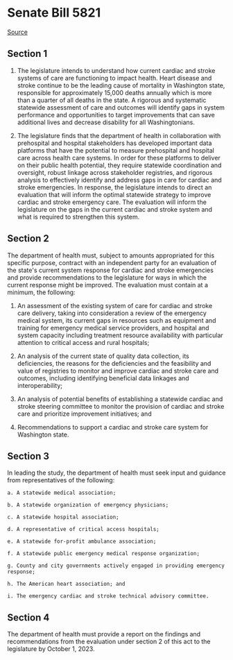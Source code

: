 # Senate Bill 5821

[Source](http://lawfilesext.leg.wa.gov/biennium/2021-22/Pdf/Bills/Senate%20Bills/5821.pdf)
## Section 1
1. The legislature intends to understand how current cardiac and stroke systems of care are functioning to impact health. Heart disease and stroke continue to be the leading cause of mortality in Washington state, responsible for approximately 15,000 deaths annually which is more than a quarter of all deaths in the state. A rigorous and systematic statewide assessment of care and outcomes will identify gaps in system performance and opportunities to target improvements that can save additional lives and decrease disability for all Washingtonians.

2. The legislature finds that the department of health in collaboration with prehospital and hospital stakeholders has developed important data platforms that have the potential to measure prehospital and hospital care across health care systems. In order for these platforms to deliver on their public health potential, they require statewide coordination and oversight, robust linkage across stakeholder registries, and rigorous analysis to effectively identify and address gaps in care for cardiac and stroke emergencies. In response, the legislature intends to direct an evaluation that will inform the optimal statewide strategy to improve cardiac and stroke emergency care. The evaluation will inform the legislature on the gaps in the current cardiac and stroke system and what is required to strengthen this system.


## Section 2
The department of health must, subject to amounts appropriated for this specific purpose, contract with an independent party for an evaluation of the state's current system response for cardiac and stroke emergencies and provide recommendations to the legislature for ways in which the current response might be improved. The evaluation must contain at a minimum, the following:

1. An assessment of the existing system of care for cardiac and stroke care delivery, taking into consideration a review of the emergency medical system, its current gaps in resources such as equipment and training for emergency medical service providers, and hospital and system capacity including treatment resource availability with particular attention to critical access and rural hospitals;

2. An analysis of the current state of quality data collection, its deficiencies, the reasons for the deficiencies and the feasibility and value of registries to monitor and improve cardiac and stroke care and outcomes, including identifying beneficial data linkages and interoperability;

3. An analysis of potential benefits of establishing a statewide cardiac and stroke steering committee to monitor the provision of cardiac and stroke care and prioritize improvement initiatives; and

4. Recommendations to support a cardiac and stroke care system for Washington state.


## Section 3
In leading the study, the department of health must seek input and guidance from representatives of the following:

    a. A statewide medical association;

    b. A statewide organization of emergency physicians;

    c. A statewide hospital association;

    d. A representative of critical access hospitals;

    e. A statewide for-profit ambulance association;

    f. A statewide public emergency medical response organization;

    g. County and city governments actively engaged in providing emergency response;

    h. The American heart association; and

    i. The emergency cardiac and stroke technical advisory committee.


## Section 4
The department of health must provide a report on the findings and recommendations from the evaluation under section 2 of this act to the legislature by October 1, 2023.

